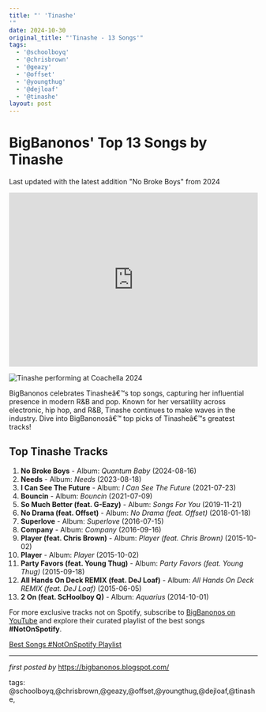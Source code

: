 ```yaml
---
title: "' 'Tinashe'
'"
date: 2024-10-30
original_title: "'Tinashe - 13 Songs'"
tags:
  - '@schoolboyq'
  - '@chrisbrown'
  - '@geazy'
  - '@offset'
  - '@youngthug'
  - '@dejloaf'
  - '@tinashe'
layout: post
---
```

<h1>BigBanonos' Top 13 Songs by Tinashe</h1>
<p>Last updated with the latest addition "No Broke Boys" from 2024</p> <iframe allow="autoplay; clipboard-write; encrypted-media; fullscreen; picture-in-picture" allowfullscreen="" frameborder="0" height="352" loading="lazy" src="https://open.spotify.com/embed/playlist/4YCsKR9w3z5h7Uy6tOsiCx?utm_source=generator" width="100%"></iframe> <p><img alt="Tinashe performing at Coachella 2024" src="https://i8.amplience.net/i/naras/Tinashe_performing_coachella_2024" /></p> <p>BigBanonos celebrates Tinasheâ€™s top songs, capturing her influential presence in modern R&B and pop. Known for her versatility across electronic, hip hop, and R&B, Tinashe continues to make waves in the industry. Dive into BigBanonosâ€™ top picks of Tinasheâ€™s greatest tracks!</p> <h2>Top Tinashe Tracks</h2>
<ol> <li><strong>No Broke Boys</strong> - Album: <em>Quantum Baby</em> (2024-08-16)</li> <li><strong>Needs</strong> - Album: <em>Needs</em> (2023-08-18)</li> <li><strong>I Can See The Future</strong> - Album: <em>I Can See The Future</em> (2021-07-23)</li> <li><strong>Bouncin</strong> - Album: <em>Bouncin</em> (2021-07-09)</li> <li><strong>So Much Better (feat. G-Eazy)</strong> - Album: <em>Songs For You</em> (2019-11-21)</li> <li><strong>No Drama (feat. Offset)</strong> - Album: <em>No Drama (feat. Offset)</em> (2018-01-18)</li> <li><strong>Superlove</strong> - Album: <em>Superlove</em> (2016-07-15)</li> <li><strong>Company</strong> - Album: <em>Company</em> (2016-09-16)</li> <li><strong>Player (feat. Chris Brown)</strong> - Album: <em>Player (feat. Chris Brown)</em> (2015-10-02)</li> <li><strong>Player</strong> - Album: <em>Player</em> (2015-10-02)</li> <li><strong>Party Favors (feat. Young Thug)</strong> - Album: <em>Party Favors (feat. Young Thug)</em> (2015-09-18)</li> <li><strong>All Hands On Deck REMIX (feat. DeJ Loaf)</strong> - Album: <em>All Hands On Deck REMIX (feat. DeJ Loaf)</em> (2015-06-05)</li> <li><strong>2 On (feat. ScHoolboy Q)</strong> - Album: <em>Aquarius</em> (2014-10-01)</li>
</ol>


<!--Subscribe and Playlist Links-->
<div>
    <p>For more exclusive tracks not on Spotify, subscribe to <a href="https://www.youtube.com/@BigBanonos" target="_blank">BigBanonos on YouTube</a> and explore their curated playlist of the best songs <strong>#NotOnSpotify</strong>.</p>
    <p><a href="https://www.youtube.com/playlist?list=PLtuNtuTatqI0kFahUCbtbfenC_ET5O_tr" target="_blank">Best Songs #NotOnSpotify Playlist<br /></a></p></div>

<hr />

<p><em>first posted by</em> <a href="https://bigbanonos.blogspot.com/" rel="noopener" target="_new">https://bigbanonos.blogspot.com/</a></p>

<p>tags: @schoolboyq,@chrisbrown,@geazy,@offset,@youngthug,@dejloaf,@tinashe,</p>

